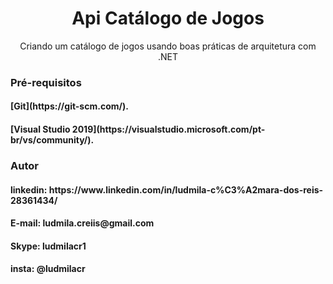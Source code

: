 <h1 align="center">Api Catálogo de Jogos</h1>
<p align="center">Criando um catálogo de jogos usando boas práticas de arquitetura com .NET</p>

### Pré-requisitos

<h4> [Git](https://git-scm.com/).</h4>
<h4>[Visual Studio 2019](https://visualstudio.microsoft.com/pt-br/vs/community/).</h4>

### Autor

<h4>linkedin: https://www.linkedin.com/in/ludmila-c%C3%A2mara-dos-reis-28361434/</h4>
<h4>E-mail: ludmila.creiis@gmail.com</h4>
<h4>Skype: ludmilacr1</h4>
<h4>insta: @ludmilacr</h4>
